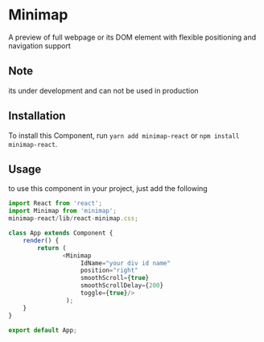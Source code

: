 # Minimap
A preview of full webpage or its DOM element with flexible positioning and navigation support

## Note

its under development and can not be used in production

## Installation

To install this Component, run `yarn add minimap-react` or `npm install minimap-react`.

## Usage
to use this component in your project, just add the following

```javascript
import React from 'react';
import Minimap from 'minimap';
minimap-react/lib/react-minimap.css;

class App extends Component {
    render() {
        return (
               <Minimap 
                    IdName="your div id name"
                    position="right" 
                    smoothScroll={true} 
                    smoothScrollDelay={200} 
                    toggle={true}/>
                );
    }
}

export default App;
